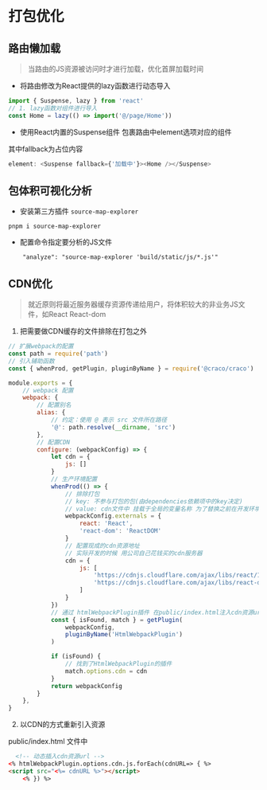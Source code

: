 # 打包优化

## 路由懒加载
> 当路由的JS资源被访问时才进行加载，优化首屏加载时间

 - 将路由修改为React提供的lazy函数进行动态导入

```js
import { Suspense, lazy } from 'react'
// 1. lazy函数对组件进行导入
const Home = lazy(() => import('@/page/Home'))
```

 - 使用React内置的Suspense组件 包裹路由中element选项对应的组件

其中fallback为占位内容

```js
element: <Suspense fallback={'加载中'}><Home /></Suspense>
```

## 包体积可视化分析

- 安装第三方插件 `source-map-explorer`
```npm
pnpm i source-map-explorer
```
- 配置命令指定要分析的JS文件
```
    "analyze": "source-map-explorer 'build/static/js/*.js'"
```


## CDN优化
>就近原则将最近服务器缓存资源传递给用户，将体积较大的非业务JS文件，如React React-dom

1. 把需要做CDN缓存的文件排除在打包之外
```js
// 扩展webpack的配置
const path = require('path')
// 引入辅助函数
const { whenProd, getPlugin, pluginByName } = require('@craco/craco')

module.exports = {
    // webpack 配置
    webpack: {
        // 配置别名
        alias: {
            // 约定：使用 @ 表示 src 文件所在路径
            '@': path.resolve(__dirname, 'src')
        },
        // 配置CDN
        configure: (webpackConfig) => {
            let cdn = {
                js: []
            }
            // 生产环境配置
            whenProd(() => {
                // 排除打包
                // key: 不参与打包的包(由dependencies依赖项中的key决定)
                // value: cdn文件中 挂载于全局的变量名称 为了替换之前在开发环境下
                webpackConfig.externals = {
                    react: 'React',
                    'react-dom': 'ReactDOM'
                }
                // 配置现成的cdn资源地址
                // 实际开发的时候 用公司自己花钱买的cdn服务器
                cdn = {
                    js: [
                        'https://cdnjs.cloudflare.com/ajax/libs/react/18.1.0/umd/react.production.min.js',
                        'https://cdnjs.cloudflare.com/ajax/libs/react-dom/18.1.0/umd/react-dom.production.min.js',
                    ]
                }
            })
            // 通过 htmlWebpackPlugin插件 在public/index.html注入cdn资源url
            const { isFound, match } = getPlugin(
                webpackConfig,
                pluginByName('HtmlWebpackPlugin')
            )

            if (isFound) {
                // 找到了HtmlWebpackPlugin的插件
                match.options.cdn = cdn
            }
            return webpackConfig
        }
    },
}
```

2. 以CDN的方式重新引入资源

public/index.html 文件中

```html
  <!-- 动态插入cdn资源url -->
<% htmlWebpackPlugin.options.cdn.js.forEach(cdnURL=> { %>
<script src="<%= cdnURL %>"></script>
    <% }) %>
```